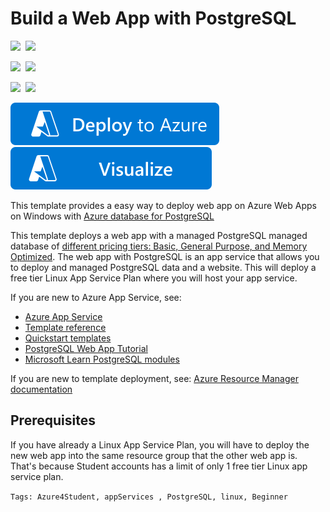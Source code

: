 # Build a Web App with PostgreSQL

<IMG SRC="https://azurequickstartsservice.blob.core.windows.net/badges/101-webapp-managed-postgresql/PublicLastTestDate.svg" />&nbsp;
<IMG SRC="https://azurequickstartsservice.blob.core.windows.net/badges/101-webapp-managed-postgresql/PublicDeployment.svg" />&nbsp;

<IMG SRC="https://azurequickstartsservice.blob.core.windows.net/badges/101-webapp-managed-postgresql/FairfaxLastTestDate.svg" />&nbsp;
<IMG SRC="https://azurequickstartsservice.blob.core.windows.net/badges/101-webapp-managed-postgresql/FairfaxDeployment.svg" />&nbsp;

<IMG SRC="https://azurequickstartsservice.blob.core.windows.net/badges/101-webapp-managed-postgresql/BestPracticeResult.svg" />&nbsp;
<IMG SRC="https://azurequickstartsservice.blob.core.windows.net/badges/101-webapp-managed-postgresql/CredScanResult.svg" />&nbsp;

<a href="https://portal.azure.com/#create/Microsoft.Template/uri/https%3A%2F%2Fraw.githubusercontent.com%2FAzure%2Fazure-quickstart-templates%2Fmaster%2F101-webapp-managed-postgresql%2Fazuredeploy.json" target="_blank">
  <img src="https://raw.githubusercontent.com/Azure/azure-quickstart-templates/master/1-CONTRIBUTION-GUIDE/images/deploytoazure.svg"/>
</a>
<a href="http://armviz.io/#/?load=https%3A%2F%2Fraw.githubusercontent.com%2FAzure%2Fazure-quickstart-templates%2Fmaster%2F101-webapp-managed-postgresql%2Fazuredeploy.json" target="_blank">
  <img src="https://raw.githubusercontent.com/Azure/azure-quickstart-templates/master/1-CONTRIBUTION-GUIDE/images/visualizebutton.svg"/>
</a>

This template provides a easy way to deploy web app on Azure Web Apps on Windows with [Azure database for PostgreSQL](https://docs.microsoft.com/azure/postgresql/overview#azure-database-for-postgresql---single-server)

This template deploys a web app with a managed PostgreSQL managed database of [different pricing tiers: Basic, General Purpose, and Memory Optimized](https://docs.microsoft.com/en-us/azure/postgresql/concepts-pricing-tiers). The web app with PostgreSQL is an app service that allows you to deploy and managed PostgreSQL data and a website. This will deploy a free tier Linux App Service Plan where you will host your app service.

If you are new to Azure App Service, see:
- [Azure App Service](https://azure.microsoft.com/en-us/services/app-service/web/)
- [Template reference](https://docs.microsoft.com/es-es/azure/templates/microsoft.web/allversions)
- [Quickstart templates](https://azure.microsoft.com/es-es/resources/templates/?resourceType=Microsoft.Compute&pageNumber=1&sort=Popular&term=web+apps)
- [PostgreSQL Web App Tutorial](https://docs.microsoft.com/azure/app-service/containers/tutorial-python-postgresql-app)
- [Microsoft Learn PostgreSQL modules](https://docs.microsoft.com/learn/browse/?term=Postgres)

If you are new to template deployment, see:
[Azure Resource Manager documentation](https://docs.microsoft.com/azure/azure-resource-manager/)

## Prerequisites

If you have already a Linux App Service Plan, you will have to deploy the new web app into the same resource group that the other web app is. That's because Student accounts has a limit of only 1 free tier Linux app service plan.

`Tags: Azure4Student, appServices , PostgreSQL, linux, Beginner`
